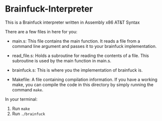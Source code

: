 # Brainfuck-Interpreter
This is a Brainfuck interpreter written in Assembly x86 AT&amp;T Syntax

There are a few files in here for you:

 - main.s:
    This file contains the main function.
    It reads a file from a command line argument and passes it to your brainfuck implementation.

 - read_file.s:
    Holds a subroutine for reading the contents of a file.
    This subroutine is used by the main function in main.s.

 - brainfuck.s:
    This is where you the implementation of brainfuck is.

 - Makefile:
    A file containing compilation information.  If you have a working make,
    you can compile the code in this directory by simply running the command `make`.

  In your terminal:
  1. Run `make`
  2. Run `./brainfuck`
